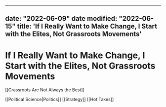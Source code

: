 
---
date: "2022-06-09"
date modified: "2022-06-15"
title: 'If I Really Want to Make Change, I Start with the Elites, Not Grassroots Movements'
---

# If I Really Want to Make Change, I Start with the Elites, Not Grassroots Movements
[[Grassroots Are Not Always the Best]]

[[Political Science|Politics]]
[[Strategy]]
[[Hot Takes]]
